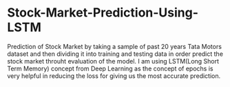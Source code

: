 # Stock-Market-Prediction-Using-LSTM
Prediction of Stock Market by taking a sample of past 20 years Tata Motors dataset and then dividing it into training and testing data in order predict the stock market throuht evaluation of the model. I am using LSTM(Long Short Term Memory) concept from Deep Learning as the concept of epochs is very helpful in reducing the loss for giving us the most accurate prediction. 
